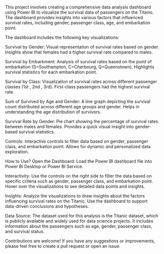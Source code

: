 This project involves creating a comprehensive data analysis dashboard using Power BI to visualize the survival data of passengers on the Titanic.
The dashboard provides insights into various factors that influenced survival rates, including gender, passenger class, age, and embarkation point.

The dashboard includes the following key visualizations:

Survival by Gender:
Visual representation of survival rates based on gender.
Insights show that females had a higher survival rate compared to males.

Survival by Embarkment:
Analysis of survival rates based on the point of embarkation (S=Southampton, C=Cherbourg, Q=Queenstown).
Highlights survival statistics for each embarkation point.

Survival by Class:
Visualization of survival rates across different passenger classes (1st , 2nd , 3rd).
First-class passengers had the highest survival rate.

Sum of Survived by Age and Gender:
A line graph depicting the survival count distributed across different age groups and gender.
Helps in understanding the age distribution of survivors.

Survival Rate by Gender:
Pie chart showing the percentage of survival rates between males and females.
Provides a quick visual insight into gender-based survival statistics.

Controls:
Interactive controls to filter data based on gender, passenger class, and embarkation point.
Allows for dynamic and personalized data exploration.

How to Use?
Open the Dashboard:
Load the Power BI dashboard file into Power BI Desktop or Power BI Service.

Interactivity:
Use the controls on the right side to filter the data based on specific criteria such as gender, passenger class, and embarkation point.
Hover over the visualizations to see detailed data points and insights.

Insights:
Analyze the visualizations to draw insights about the factors influencing survival rates on the Titanic.
Use the dashboard to support data-driven conclusions and hypotheses.

Data Source:
The dataset used for this analysis is the Titanic dataset, which is publicly available and widely used for data science projects. It includes information about the passengers such as age, gender, passenger class, and survival status.

Contributions are welcome! If you have any suggestions or improvements, please feel free to create a pull request or open an issue.
